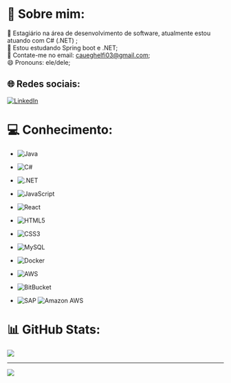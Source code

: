 # 💫 Sobre mim:
🔭 Estagiário na área de desenvolvimento de software, atualmente estou atuando com C# (.NET) ;<br>🌱 Estou estudando Spring boot e .NET;<br>💬 Contate-me no email: caueghelfi03@gmail.com;<br>😄 Pronouns: ele/dele;


## 🌐 Redes sociais:
[![LinkedIn](https://img.shields.io/badge/LinkedIn-%230077B5.svg?logo=linkedin&logoColor=white)](https://linkedin.com/in/https://www.linkedin.com/in/caue-ghelfi-768840239/) 

# 💻 Conhecimento:
- ![Java](https://img.shields.io/badge/java-%23ED8B00.svg?style=for-the-badge&logo=java&logoColor=white)
- ![C#](https://img.shields.io/badge/c%23-%23239120.svg?style=for-the-badge&logo=c-sharp&logoColor=white)
- ![.NET](https://img.shields.io/badge/.NET-5C2D91?style=for-the-badge&logo=.net&logoColor=white)

- ![JavaScript](https://img.shields.io/badge/javascript-%23323330.svg?style=for-the-badge&logo=javascript&logoColor=%23F7DF1E)
- ![React](https://img.shields.io/badge/react-%2320232a.svg?style=for-the-badge&logo=react&logoColor=%2361DAFB)

- ![HTML5](https://img.shields.io/badge/html5-%23E34F26.svg?style=for-the-badge&logo=html5&logoColor=white)
- ![CSS3](https://img.shields.io/badge/css3-%231572B6.svg?style=for-the-badge&logo=css3&logoColor=white)

- ![MySQL](https://img.shields.io/badge/mysql-%2300f.svg?style=for-the-badge&logo=mysql&logoColor=white)

- ![Docker](https://img.shields.io/badge/docker-%232496ED.svg?style=for-the-badge&logo=docker&logoColor=white)
- ![AWS](https://img.shields.io/badge/AWS-%23232F3E.svg?style=for-the-badge&logo=amazonaws&logoColor=white)
- ![BitBucket](	https://img.shields.io/badge/Bitbucket-0747a6?style=for-the-badge&logo=bitbucket&logoColor=white)
- ![SAP](https://img.shields.io/badge/SAP-0FAAFF?style=for-the-badge&logo=sap&logoColor=white) ![Amazon AWS](https://img.shields.io/badge/Amazon_AWS-FF9900?style=for-the-badge&logo=amazonaws&logoColor=white)

# 📊 GitHub Stats:
![](https://github-readme-stats.vercel.app/api/top-langs/?username=CaueGhelfi&theme=dark&hide_border=false&include_all_commits=false&count_private=false&layout=compact)

---
[![](https://visitcount.itsvg.in/api?id=CaueGhelfi&icon=0&color=0)](https://visitcount.itsvg.in)

<!-- Proudly created with GPRM ( https://gprm.itsvg.in ) -->
